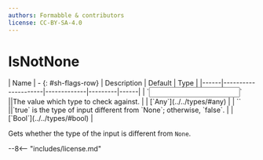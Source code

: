 ```yaml
---
authors: Formabble & contributors
license: CC-BY-SA-4.0
---
```



# IsNotNone

<div class="sh-parameters" markdown="1">
| Name | - {: #sh-flags-row} | Description | Default | Type |
|------|---------------------|-------------|---------|------|
| `<input>` ||The value which type to check against. | | [`Any`](../../types/#any) |
| `<output>` ||`true` is the type of input different from `None`; otherwise, `false`. | | [`Bool`](../../types/#bool) |

</div>

Gets whether the type of the input is different from `None`.

--8<-- "includes/license.md"

